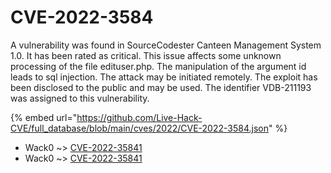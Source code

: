 # CVE-2022-3584

A vulnerability was found in SourceCodester Canteen Management System 1.0. It has been rated as critical. This issue affects some unknown processing of the file edituser.php. The manipulation of the argument id leads to sql injection. The attack may be initiated remotely. The exploit has been disclosed to the public and may be used. The identifier VDB-211193 was assigned to this vulnerability.

{% embed url="https://github.com/Live-Hack-CVE/full_database/blob/main/cves/2022/CVE-2022-3584.json" %}


* Wack0 ~> [CVE-2022-35841](https://www.alice-snow.ru/2022/database/cve-2022-3584/cve-2022-35841-wack0)
* Wack0 ~> [CVE-2022-35841](https://www.alice-snow.ru/2022/database/cve-2022-3584/cve-2022-35841-wack0)